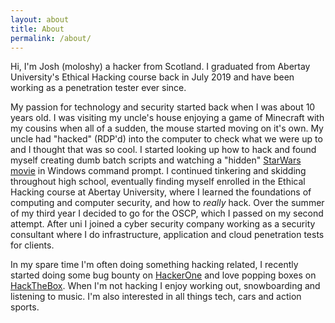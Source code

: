 ```yaml
---
layout: about
title: About
permalink: /about/
---
```


Hi, I'm Josh (moloshy) a hacker from Scotland. I graduated from Abertay University's Ethical Hacking course back in July 2019 and have been working as a penetration tester ever since.

My passion for technology and security started back when I was about 10 years old. I was visiting my uncle's house enjoying a game of Minecraft with my cousins when all of a sudden, the mouse started moving on it's own. My uncle had "hacked" (RDP'd) into the computer to check what we were up to and I thought that was so cool. I started looking up how to hack and found myself creating dumb batch scripts and watching a "hidden" [StarWars movie](https://www.youtube.com/watch?v=AM71W8jG28s) in Windows command prompt. I continued tinkering and skidding throughout high school, eventually finding myself enrolled in the Ethical Hacking course at Abertay University, where I learned the foundations of computing and computer security, and how to *really* hack. Over the summer of my third year I decided to go for the OSCP, which I passed on my second attempt. After uni I joined a cyber security company working as a security consultant where I do infrastructure, application and cloud penetration tests for clients.

In my spare time I'm often doing something hacking related, I recently started doing some bug bounty on [HackerOne](https://hackerone.com/moloshy) and love popping boxes on [HackTheBox](https://app.hackthebox.eu/profile/30010). When I'm not hacking I enjoy working out, snowboarding and listening to music. I'm also interested in all things tech, cars and action sports.
